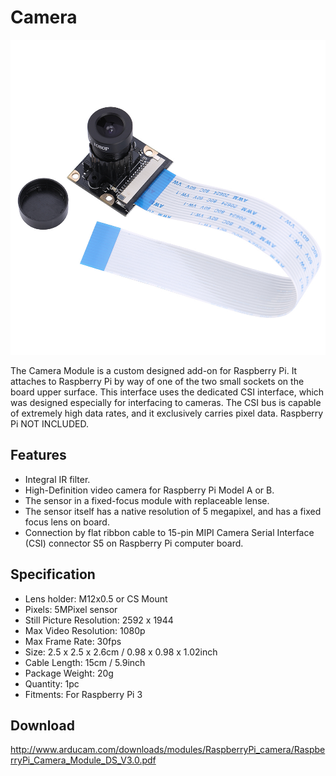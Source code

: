 # Camera
![Camera](./img/camera.jpg)

The Camera Module is a custom designed add-on for Raspberry Pi. It attaches to Raspberry Pi by way of one of the two small sockets on the board upper surface. This interface uses the dedicated CSI interface, which was designed especially for interfacing to cameras. The CSI bus is capable of extremely high data rates, and it exclusively carries pixel data. Raspberry Pi NOT INCLUDED.

## Features
- Integral IR filter.
- High-Definition video camera for Raspberry Pi Model A or B.
- The sensor in a fixed-focus module with replaceable lense.
- The sensor itself has a native resolution of 5 megapixel, and has a fixed focus lens on board.
- Connection by flat ribbon cable to 15-pin MIPI Camera Serial Interface (CSI) connector S5 on Raspberry Pi computer board.

## Specification
- Lens holder: M12x0.5 or CS Mount
- Pixels: 5MPixel sensor
- Still Picture Resolution: 2592 x 1944
- Max Video Resolution: 1080p
- Max Frame Rate: 30fps
- Size: 2.5 x 2.5 x 2.6cm / 0.98 x 0.98 x 1.02inch
- Cable Length: 15cm / 5.9inch
- Package Weight: 20g
- Quantity: 1pc
- Fitments: For Raspberry Pi 3

## Download
http://www.arducam.com/downloads/modules/RaspberryPi_camera/RaspberryPi_Camera_Module_DS_V3.0.pdf
